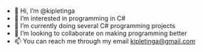 - 👋 Hi, I’m @kipletinga
- 👀 I’m interested in programming in C#
- 🌱 I’m currently doing several C# programming projects
- 💞️ I’m looking to collaborate on making programming better
- 📫 You can reach me through my email kipletinga@gmail.com

<!---
kipletinga/kipletinga is a ✨ special ✨ repository because its `README.md` (this file) appears on your GitHub profile.
You can click the Preview link to take a look at your changes.
--->

